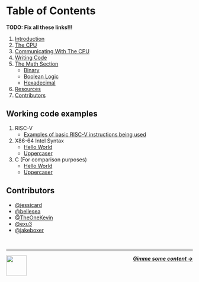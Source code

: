# Table of Contents

**TODO: Fix all these links!!!**

1. [Introduction](#computers-are-dumb)
1. [The CPU](#the-cpu)
1. [Communicating With The CPU](#communicating-with-the-cpu)
1. [Writing Code](#writing-code)
1. [The Math Section](#the-math-section)
   - [Binary](#binary)
   - [Boolean Logic](#boolean-logic)
   - [Hexadecimal](#hexadecimal)
1. [Resources](#resources)
1. [Contributors](#contributors)

## Working code examples

1. RISC-V
   - [Examples of basic RISC-V instructions being used](/riscv/riscv.s)
1. X86-64 Intel Syntax
   - [Hello World](/x86-intel/hello-world/hello-world.asm)
   - [Uppercaser](/x86-intel/uppercaser/uppercaser.asm)
1. C (For comparison purposes)
   - [Hello World](/c/hello-world/hello-world.c)
   - [Uppercaser](/c/uppercaser/uppercaser.c)

## Contributors

- [@jessicard](https://github.com/jessicard)
- [@bellesea](https://github.com/bellesea)
- [@TheOneKevin](https://github.com/theonekevin)
- [@exu3](https://github.com/exu3)
- [@jakeboxer](https://github.com/jakeboxer)

<br />

---

<a href="https://github.com/hackclub/some-assembly-required">
  <picture>
    <source media="(prefers-color-scheme: dark)" srcset="https://cloud-5aq8uo1rv-hack-club-bot.vercel.app/0backd.png">
    <img align="left" width="55" src="https://cloud-5v3nvbscw-hack-club-bot.vercel.app/0backl.png" />
  </picture>
</a>

<p align="right">
  <em>
    <b>
      <a href="/guide/introduction.md">
        Gimme some content →
      </a>
    </b>
  </em>
</p>

